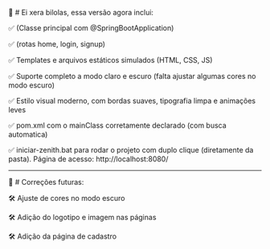 🎯 # Ei xera bilolas, essa versão agora inclui:

✅ (Classe principal com @SpringBootApplication)

✅ (rotas home, login, signup)

✅ Templates e arquivos estáticos simulados (HTML, CSS, JS)

✅ Suporte completo a modo claro e escuro (falta ajustar algumas cores no modo escuro)

✅ Estilo visual moderno, com bordas suaves, tipografia limpa e animações leves

✅ pom.xml com o mainClass corretamente declarado (com busca automatica)

✅ iniciar-zenith.bat para rodar o projeto com duplo clique (diretamente da pasta). Página de acesso: http://localhost:8080/

---

🚀 # Correções futuras:

🛠️ Ajuste de cores no modo escuro

🛠️ Adição do logotipo e imagem nas páginas

🛠️ Adição da página de cadastro
